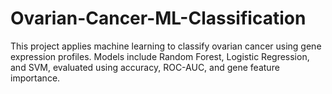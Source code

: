 # Ovarian-Cancer-ML-Classification
This project applies machine learning to classify ovarian cancer using gene expression profiles. Models include Random Forest, Logistic Regression, and SVM, evaluated using accuracy, ROC-AUC, and gene feature importance.
